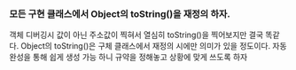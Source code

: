 ### 모든 구현 클래스에서 Object의 toString()을 재정의 하자. 

객체 디버깅시 값이 아닌 주소값이 찍혀서 열심히 toString()을 찍어보지만 결국 똑같다.
Object의 toString()은 구체 클래스에서 재정의 시에만 의미가 있을 정도이다.
자동 완성을 통해 쉽게 생성 가능 하니 규약을 정해놓고 상황에 맞게 쓰도록 하자 
